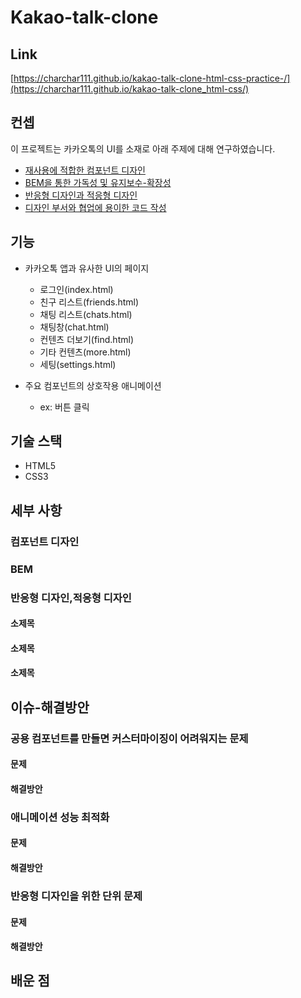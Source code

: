 # Kakao-talk-clone

## Link

[https://charchar111.github.io/kakao-talk-clone-html-css-practice-/](https://charchar111.github.io/kakao-talk-clone_html-css/)

## 컨셉

이 프로젝트는 카카오톡의 UI를 소재로 아래 주제에 대해 연구하였습니다.

- [재사용에 적합한 컴포넌트 디자인](#컴포넌트-디자인)
- [BEM을 통한 가독성 및 유지보수-확장성](#BEM)
- [반응형 디자인과 적응형 디자인](#반응형-디자인\,적응형-디자인)
- [디자인 부서와 협업에 용이한 코드 작성](#반응형-디자인을-위한-단위-문제)

## 기능
- 카카오톡 앱과 유사한 UI의 페이지
    - 로그인(index.html)
    - 친구 리스트(friends.html)
    - 채팅 리스트(chats.html)
    - 채팅창(chat.html)
    - 컨텐츠 더보기(find.html)
    - 기타 컨텐츠(more.html)
    - 세팅(settings.html)

 - 주요 컴포넌트의 상호작용 애니메이션
   - ex: 버튼 클릭 

## 기술 스택

- HTML5
- CSS3

## 세부 사항

### 컴포넌트 디자인

### BEM
### 반응형 디자인,적응형 디자인

#### 소제목
#### 소제목
#### 소제목

  </details>

## 이슈-해결방안
### 공용 컴포넌트를 만들면 커스터마이징이 어려워지는 문제
#### 문제

#### 해결방안


### 애니메이션 성능 최적화
#### 문제

#### 해결방안

### 반응형 디자인을 위한 단위 문제
#### 문제

#### 해결방안

## 배운 점
